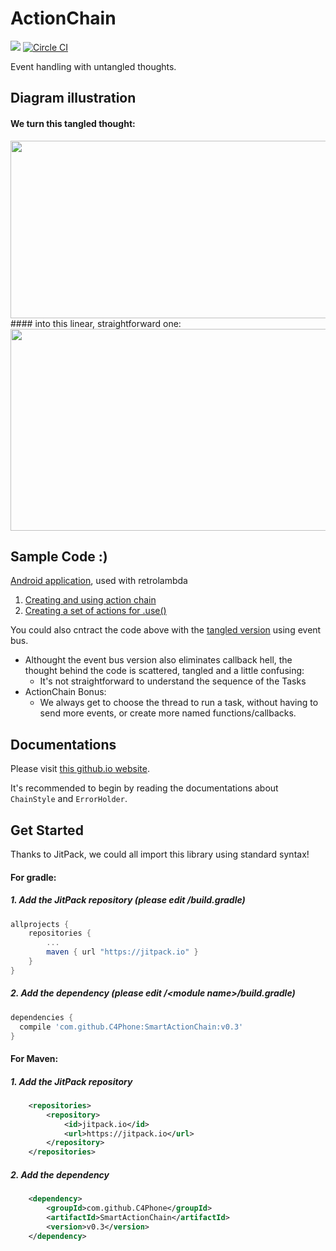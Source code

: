# ActionChain
[![](https://jitpack.io/v/C4Phone/SmartActionChain.svg)](https://jitpack.io/#C4Phone/SmartActionChain) 
[![Circle CI](https://circleci.com/gh/C4Phone/ActionChain.svg?style=shield)](https://circleci.com/gh/C4Phone/ActionChain)


Event handling with untangled thoughts.


## Diagram illustration
#### We turn this tangled thought:

<img src="https://cloud.githubusercontent.com/assets/7296488/12837276/8ef590a2-cb86-11e5-8b02-c4c40f6805bd.png" width="512px" height="284px" />
#### into this linear, straightforward one:

<img src="https://cloud.githubusercontent.com/assets/7296488/12837277/92e391fa-cb86-11e5-8fcc-62fd0620c0ed.png" width="512px" height="323px" />

## Sample Code :)

[Android application](https://github.com/TakefiveInteractive/Ledger-Android/tree/5b00fe9ac42685581a83fbb49fe1f1ef89cc35fa), used with retrolambda

1. [Creating and using action chain](https://github.com/TakefiveInteractive/Ledger-Android/blob/5b00fe9ac42685581a83fbb49fe1f1ef89cc35fa/app/src/main/java/com/takefive/ledger/WelcomeActivity.java#L128)
2. [Creating a set of actions for .use()](https://github.com/TakefiveInteractive/Ledger-Android/blob/5b00fe9ac42685581a83fbb49fe1f1ef89cc35fa/app/src/main/java/com/takefive/ledger/task/UpdateUserInfoTask.java#L27)

You could also cntract the code above with the [tangled version](https://github.com/TakefiveInteractive/Ledger-Android/blob/3402d6c3f4272881d4d6df04648237646b8ab588/app/src/main/java/com/takefive/ledger/WelcomeActivity.java#L124) using event bus.

 - Althought the event bus version also eliminates callback hell, the thought behind the code is scattered, tangled and a little confusing:
   - It's not straightforward to understand the sequence of the Tasks
 - ActionChain Bonus:
   - We always get to choose the thread to run a task, without having to send more events, or create more named functions/callbacks.

## Documentations

Please visit [this github.io website](http://c4phone.github.io/SmartActionChain/).

It's recommended to begin by reading the documentations about ```ChainStyle``` and ```ErrorHolder```.

## Get Started

Thanks to JitPack, we could all import this library using standard syntax!

#### For gradle:
##### 1. Add the JitPack repository (please edit /build.gradle)
```groovy
allprojects {
	repositories {
		...
		maven { url "https://jitpack.io" }
	}
}
```
##### 2. Add the dependency (please edit /&lt;module name&gt;/build.gradle)
```groovy
dependencies {
  compile 'com.github.C4Phone:SmartActionChain:v0.3'
}
```
#### For Maven:
##### 1. Add the JitPack repository
```xml
	<repositories>
		<repository>
		    <id>jitpack.io</id>
		    <url>https://jitpack.io</url>
		</repository>
	</repositories>
```
##### 2. Add the dependency
```xml
	<dependency>
	    <groupId>com.github.C4Phone</groupId>
	    <artifactId>SmartActionChain</artifactId>
	    <version>v0.3</version>
	</dependency>
```


